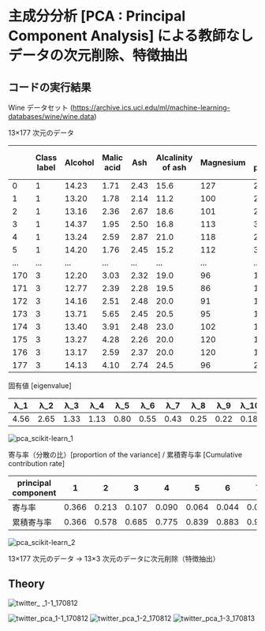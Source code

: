 # 主成分分析 [PCA : Principal Component Analysis] による教師なしデータの次元削除、特徴抽出

## コードの実行結果

 Wine データセット (https://archive.ics.uci.edu/ml/machine-learning-databases/wine/wine.data)

13×177 次元のデータ

||Class label  |Alcohol  |Malic acid   |Ash  |Alcalinity of ash|Magnesium |Total phenols|Flavanoids|Nonflavanoid phenols|Proanthocyanins|Color intensity|Hue|OD280/OD315 of diluted wines|Proline|
|---|---|---|---|---|---|---|---|---|---|---|---|---|---|---|
|0 |1 |14.23 |1.71  |2.43 |15.6 |127 |2.80|3.06|0.28|2.29|5.640000|1.04|3.92|1065|
|1 |1 |13.20 |1.78  |2.14 |11.2 |100 |2.65|2.76|0.26|1.28|4.380000|1.05|3.40|1050|
|2 |1 |13.16 |2.36  |2.67 |18.6 |101 |2.80|3.24|0.30|2.81|5.680000|1.03|3.17|1185|
|3 |1 |14.37 |1.95  |2.50 |16.8 |113 |3.85|3.49|0.24|2.18|7.800000|0.86|3.45|1480|
|4 |1 |13.24 |2.59  |2.87 |21.0 |118 |2.80|2.69|0.39|1.82|4.320000|1.04|2.93|735|  
|5 |1 |14.20 |1.76  |2.45 |15.2 |112 |3.27|3.39|0.34|1.97|6.750000|1.05|2.85|1450|
|...|...|...|...|...|...|...|...|...|...|...|...|...|...|...|
|170|3|12.20|3.03|2.32|19.0|96 |1.25|0.49|0.40|0.73|5.500000  |0.66|1.83|510|   
|171|3|12.77|2.39|2.28|19.5|86 |1.39|0.51|0.48|0.64|9.899999  |0.57|1.63|470|  
|172|3|14.16|2.51|2.48|20.0|91 |1.68|0.70|0.44|1.24|9.700000  |0.62|1.71|660|  
|173|3|13.71|5.65|2.45|20.5|95 |1.68|0.61|0.52|1.06|7.700000  |0.64|1.74|740|  
|174|3|13.40|3.91|2.48|23.0|102|1.80|0.75|0.43|1.41|7.300000  |0.70|1.56|750|  
|175|3|13.27|4.28|2.26|20.0|120|1.59|0.69|0.43|1.35|10.200000 |0.59|1.56|835|  
|176|3|13.17|2.59|2.37|20.0|120|1.65|0.68|0.53|1.46|9.300000  |0.60|1.62|840| 
|177|3|14.13|4.10|2.74|24.5|96 |2.05|0.76|0.56|1.35|9.200000  |0.61|1.60|560| 


固有値 [eigenvalue] 

|λ_1|λ_2|λ_3|λ_4|λ_5|λ_6|λ_7|λ_8|λ_9|λ_10|λ_11|λ_12|λ_13|
|---|---|---|---|---|---|---|---|---|---|---|---|---|
|4.56|2.65|1.33|1.13|0.80|0.55|0.43|0.25|0.22|0.18|0.16|0.12|0.11|

![pca_scikit-learn_1](https://user-images.githubusercontent.com/25688193/29246419-1b9440ae-8034-11e7-979c-566d42c37b5f.png)

寄与率（分散の比）[proportion of the variance] / 累積寄与率 [Cumulative contribution rate]

|principal component|1|2|3|4|5|6|7|8|9|10|11|12|13|
|---|---|---|---|---|---|---|---|---|---|---|---|---|---|
|寄与率|0.366|0.213|0.107|0.090|0.064|0.044|0.035|0.020|0.017|0.014|0.0125|0.009|0.0086|
|累積寄与率|0.366|0.578|0.685|0.775|0.839|0.883|0.918|0.938|0.955|0.970|0.982|0.991|1.000|

![pca_scikit-learn_2](https://user-images.githubusercontent.com/25688193/29246420-1ecbdf3e-8034-11e7-9732-1979c1d9c597.png)

13×177 次元のデータ → 13×3 次元のデータに次元削除（特徴抽出）

## Theory
![twitter_ _1-1_170812](https://user-images.githubusercontent.com/25688193/29239290-5fb880fa-7f86-11e7-8ccf-a4d5b7d5cb93.png)

![twitter_pca_1-1_170812](https://user-images.githubusercontent.com/25688193/29239293-62991898-7f86-11e7-9f89-eb3b8fcd02a9.png)
![twitter_pca_1-2_170812](https://user-images.githubusercontent.com/25688193/29240813-9eac90e6-7fa7-11e7-9205-836d275f4d64.png)
![twitter_pca_1-3_170813](https://user-images.githubusercontent.com/25688193/29242094-602bc5b6-7fc1-11e7-8859-ecabbead4ad7.png)
